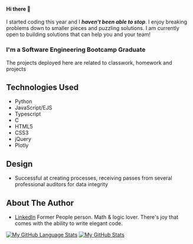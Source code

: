 #### Hi there 👋

I started coding this year and I ***haven't been able to stop***. I enjoy breaking problems down to smaller pieces and puzzling solutions. I am currently open to building solutions that can help you and your team!

### I'm a Software Engineering Bootcamp Graduate

The projects deployed here are related to classwork, homework and projects

## Technologies Used
* Python
* JavaScript/EJS
* Typescript
* C
* HTML5
* CSS3
* jQuery
* Plotly


## Design
* Successful at creating processes, receiving passes from several professional auditors for data integrity


## About The Author
* [LinkedIn](https://www.linkedin.com/in/sylvialchen/)
Former People person. Math & logic lover. 
There's joy that comes with the ability to write elegant code.

[![My GitHub Language Stats](https://github-readme-stats.vercel.app/api/top-langs/?username=sylvialchen&langs_count=5&theme=tokyonight)]()
[![My GitHub Stats](https://github-readme-stats.vercel.app/api/?username=sylvialchen&count_private=true&theme=tokyonight&showicons=true)]()

